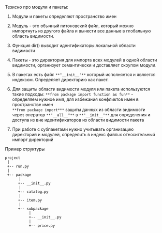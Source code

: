Тезисно про модули и пакеты:
1. Модули и пакеты определяют пространство имен
2. Модуль - это обычный питоновский файл, который можно импортнуть из другого файла и вынести все данные в глобальную область видимости.
3. Функция dir() выводит идентификаторы локальной области видимости 
4. Пакеты - это директория для импорта всех модулей в одной области видимости, организует семантически и доставляет скоупом модули.
5. В пакетах есть файл ```**"__init__"**``` который исполняется и является индексом. Определяет директорию как пакет.
6. Для защиты области видимости модуля или пакета используются такие подходы:
  ```**from package import function as fun**``` - определяем нужное имя, для избежания конфликтов имен в пространстве имен  
  ```**from package import***``` защиты данных из области видимости через оператор ```**"__all__"**``` в ```**"__init__"**``` для определения и доступа из вне идентификаторов из области видимости пакета
  
7. При работе с субпакетами нужно учитывать организацию директорий и модулей, определить в индекс файлuх относительный импорт директорий

Пример структуры 
```
project
 |
 +-- run.py
 |
 +-- package
      |
      +-- __init__.py
      |
      +-- catalog.py
      |
      +-- item.py
      |
      +-- subpackage
           |
           +-- __init__.py
           |
           +-- price.py
```

